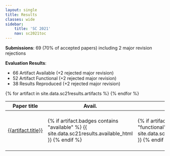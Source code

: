 ```yaml
---
layout: single
title: Results
classes: wide
sidebar:
    title: 'SC 2021'
    nav: sc2021toc
---
```


**Submissions**: 69 (70% of accepted papers) including 2 major revision rejections

**Evaluation Results**:

* 66 Artifact Available (+2 rejected major revision)
* 52 Artifact Functional (+2 rejected major revision)
* 38 Results Reproduced (+2 rejected major revision)

<table>
  <thead>
    <tr>
      <th>Paper title</th>
      <th>Avail.</th>
      <th>Funct.</th>
      <th>Repro.</th>
      <th>Available At</th>
    </tr>
  </thead>
  <tbody>
  {% for artifact in site.data.sc21results.artifacts %}
    <tr>
      <td>
    <a href="{{site.data.sc21results.baseurl}}10.1145/{{artifact.paper_doi}}" target="_blank">{{artifact.title}}</a>
      </td>
      <td>
        {% if artifact.badges contains "available" %}
          {{ site.data.sc21results.available_html }}
        {% endif %}
      </td>
      <td>
        {% if artifact.badges contains "functional" %}
          {{ site.data.sc21results.functional_html }}
        {% endif %}
      </td>
      <td>
        {% if artifact.badges contains "reproduced" %}
          {{ site.data.sc21results.reproduced_html }}
        {% endif %}
      </td>
      <td>
        {% if artifact.award %}
          <b>Distinguished&nbsp;Artifact</b><br>
        {% endif %} {% if artifact.artifact_doi %}
          <a href="https://doi.org/{{artifact.artifact_doi}}" target="_blank">Artifact</a><br>
        {% endif %}
      </td>
    </tr>
    {% endfor %}
  </tbody>
</table>
